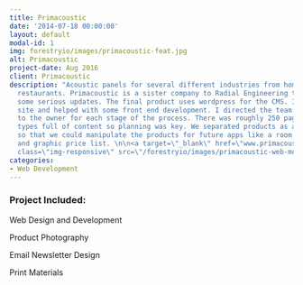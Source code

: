 ```yaml
---
title: Primacoustic
date: '2014-07-18 00:00:00'
layout: default
modal-id: 1
img: forestryio/images/primacoustic-feat.jpg
alt: Primacoustic
project-date: Aug 2016
client: Primacoustic
description: "Acoustic panels for several different industries from home studios to
  restaurants. Primacoustic is a sister company to Radial Engineering that needed
  some serious updates. The final product uses wordpress for the CMS. I designed the
  site and helped with some front end development. I directed the team and reported
  to the owner for each stage of the process. There was roughly 250 pages and post
  types full of content so planning was key. We separated products as a post type
  so that we could manipulate the products for future apps like a room calculator
  and graphic price list. \n\n<a target=\"_blank\" href=\"www.primacoustic.com\">www.primacoustic.com</a>\n\n<img
  class=\"img-responsive\" src=\"/forestryio/images/primacoustic-web-mockup.jpg\">"
categories:
- Web Development
---
```

### Project Included:

Web Design and Development

Product Photography

Email Newsletter Design

Print Materials